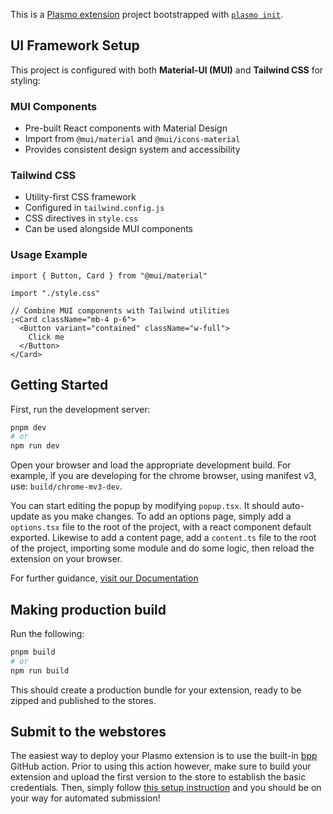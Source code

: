This is a [Plasmo extension](https://docs.plasmo.com/) project bootstrapped with [`plasmo init`](https://www.npmjs.com/package/plasmo).

## UI Framework Setup

This project is configured with both **Material-UI (MUI)** and **Tailwind CSS** for styling:

### MUI Components

- Pre-built React components with Material Design
- Import from `@mui/material` and `@mui/icons-material`
- Provides consistent design system and accessibility

### Tailwind CSS

- Utility-first CSS framework
- Configured in `tailwind.config.js`
- CSS directives in `style.css`
- Can be used alongside MUI components

### Usage Example

```tsx
import { Button, Card } from "@mui/material"

import "./style.css"

// Combine MUI components with Tailwind utilities
;<Card className="mb-4 p-6">
  <Button variant="contained" className="w-full">
    Click me
  </Button>
</Card>
```

## Getting Started

First, run the development server:

```bash
pnpm dev
# or
npm run dev
```

Open your browser and load the appropriate development build. For example, if you are developing for the chrome browser, using manifest v3, use: `build/chrome-mv3-dev`.

You can start editing the popup by modifying `popup.tsx`. It should auto-update as you make changes. To add an options page, simply add a `options.tsx` file to the root of the project, with a react component default exported. Likewise to add a content page, add a `content.ts` file to the root of the project, importing some module and do some logic, then reload the extension on your browser.

For further guidance, [visit our Documentation](https://docs.plasmo.com/)

## Making production build

Run the following:

```bash
pnpm build
# or
npm run build
```

This should create a production bundle for your extension, ready to be zipped and published to the stores.

## Submit to the webstores

The easiest way to deploy your Plasmo extension is to use the built-in [bpp](https://bpp.browser.market) GitHub action. Prior to using this action however, make sure to build your extension and upload the first version to the store to establish the basic credentials. Then, simply follow [this setup instruction](https://docs.plasmo.com/framework/workflows/submit) and you should be on your way for automated submission!
